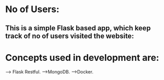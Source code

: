 # No of Users:
## This is a simple Flask based app, which keep track of no of users visited the website:

# Concepts used in development are:
--> Flask Restful.
-->MongoDB.
-->Docker.
